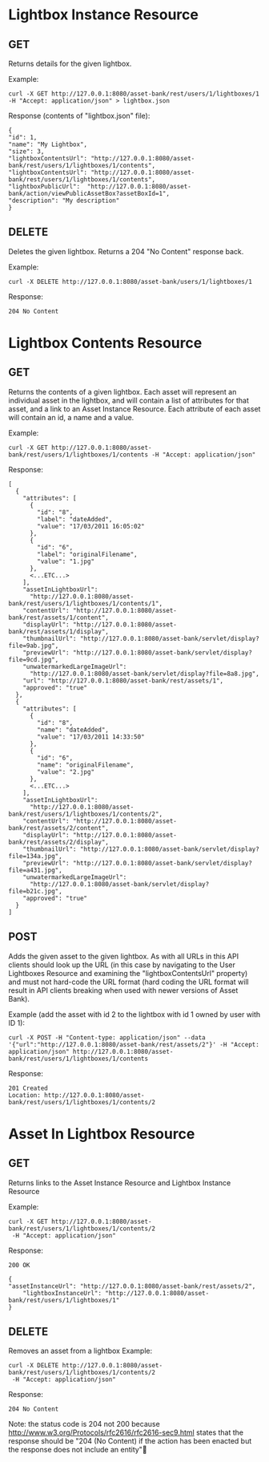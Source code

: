 # Lightbox Instance Resource
## GET
Returns details for the given lightbox.

Example:
```
curl -X GET http://127.0.0.1:8080/asset-bank/rest/users/1/lightboxes/1 -H "Accept: application/json" > lightbox.json
```

Response (contents of "lightbox.json" file):
```
{
"id": 1,
"name": "My Lightbox",
"size": 3,
"lightboxContentsUrl": "http://127.0.0.1:8080/asset-bank/rest/users/1/lightboxes/1/contents",
"lightboxContentsUrl": "http://127.0.0.1:8080/asset-bank/rest/users/1/lightboxes/1/contents",
"lightboxPublicUrl":  "http://127.0.0.1:8080/asset-bank/action/viewPublicAssetBox?assetBoxId=1",
"description": "My description"
}
```

## DELETE
Deletes the given lightbox. Returns a 204 "No Content" response back.

Example:
```
curl -X DELETE http://127.0.0.1:8080/asset-bank/users/1/lightboxes/1
```

Response:
```
204 No Content
```


# Lightbox Contents Resource
## GET
Returns the contents of a given lightbox.
Each asset will represent an individual asset in the lightbox, and will contain a list of attributes for that asset, and a link to an Asset Instance Resource.
Each attribute of each asset will contain an id, a name and a value.

Example:
```
curl -X GET http://127.0.0.1:8080/asset-bank/rest/users/1/lightboxes/1/contents -H "Accept: application/json"
```

Response:
```
[
  {
    "attributes": [
      {
        "id": "8",
        "label": "dateAdded",
        "value": "17/03/2011 16:05:02"
      },
      {
        "id": "6",
        "label": "originalFilename",
        "value": "1.jpg"
      },
      <...ETC...>
    ],
    "assetInLightboxUrl":
      "http://127.0.0.1:8080/asset-bank/rest/users/1/lightboxes/1/contents/1",
    "contentUrl": "http://127.0.0.1:8080/asset-bank/rest/assets/1/content",
    "displayUrl": "http://127.0.0.1:8080/asset-bank/rest/assets/1/display",
    "thumbnailUrl": "http://127.0.0.1:8080/asset-bank/servlet/display?file=9ab.jpg",
    "previewUrl": "http://127.0.0.1:8080/asset-bank/servlet/display?file=9cd.jpg",
    "unwatermarkedLargeImageUrl":
      "http://127.0.0.1:8080/asset-bank/servlet/display?file=8a8.jpg",
    "url": "http://127.0.0.1:8080/asset-bank/rest/assets/1",
    "approved": "true"
  },
  {
    "attributes": [
      {
        "id": "8",
        "name": "dateAdded",
        "value": "17/03/2011 14:33:50"
      },
      {
        "id": "6",
        "name": "originalFilename",
        "value": "2.jpg"
      },
      <...ETC...>
    ],
    "assetInLightboxUrl":
      "http://127.0.0.1:8080/asset-bank/rest/users/1/lightboxes/1/contents/2",
    "contentUrl": "http://127.0.0.1:8080/asset-bank/rest/assets/2/content",
    "displayUrl": "http://127.0.0.1:8080/asset-bank/rest/assets/2/display",
    "thumbnailUrl": "http://127.0.0.1:8080/asset-bank/servlet/display?file=134a.jpg",
    "previewUrl": "http://127.0.0.1:8080/asset-bank/servlet/display?file=a431.jpg",
    "unwatermarkedLargeImageUrl":
      "http://127.0.0.1:8080/asset-bank/servlet/display?file=b21c.jpg",
    "approved": "true"
  }
]
```

## POST
Adds the given asset to the given lightbox. As with all URLs in this API clients should look up the URL (in this case by navigating to the User Lightboxes Resource and examining the  "lightboxContentsUrl" property) and must not hard-code the URL format (hard coding the URL format will result in API clients breaking when used with newer versions of Asset Bank).

Example (add the asset with id 2 to the lightbox with id 1 owned by user with ID 1):
```
curl -X POST -H "Content-type: application/json" --data '{"url":"http://127.0.0.1:8080/asset-bank/rest/assets/2"}' -H "Accept: application/json" http://127.0.0.1:8080/asset-bank/rest/users/1/lightboxes/1/contents
```

Response:
```
201 Created
Location: http://127.0.0.1:8080/asset-bank/rest/users/1/lightboxes/1/contents/2
```

# Asset In Lightbox Resource
## GET
Returns links to the Asset Instance Resource and Lightbox Instance Resource

Example:
```
curl -X GET http://127.0.0.1:8080/asset-bank/rest/users/1/lightboxes/1/contents/2
 -H "Accept: application/json"
 ```

Response:
```
200 OK

{
"assetInstanceUrl": "http://127.0.0.1:8080/asset-bank/rest/assets/2",
 	"lightboxInstanceUrl": "http://127.0.0.1:8080/asset-bank/rest/users/1/lightboxes/1"
}
```

## DELETE
Removes an asset from a lightbox
Example:
```
curl -X DELETE http://127.0.0.1:8080/asset-bank/rest/users/1/lightboxes/1/contents/2
 -H "Accept: application/json"
 ```

Response:
```
204 No Content
```

Note: the status code is 204 not 200 because http://www.w3.org/Protocols/rfc2616/rfc2616-sec9.html states that the response should be "204 (No Content) if the action has been enacted but the response does not include an entity"
